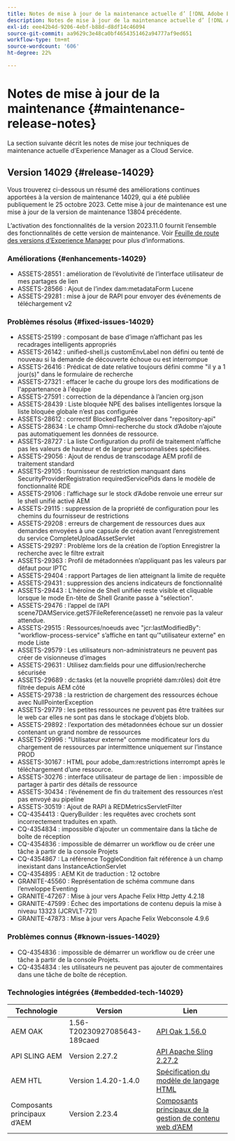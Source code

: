 ```yaml
---
title: Notes de mise à jour de la maintenance actuelle d’ [!DNL Adobe Experience Manager]  as a Cloud Service.
description: Notes de mise à jour de la maintenance actuelle d’ [!DNL Adobe Experience Manager]  as a Cloud Service.
exl-id: eee42b4d-9206-4ebf-b88d-d8df14c46094
source-git-commit: aa9629c3e48ca0bf4654351462a94777af9ed651
workflow-type: tm+mt
source-wordcount: '606'
ht-degree: 22%

---
```


# Notes de mise à jour de la maintenance {#maintenance-release-notes}

La section suivante décrit les notes de mise jour techniques de maintenance actuelle d’Experience Manager as a Cloud Service.

## Version 14029 {#release-14029}

Vous trouverez ci-dessous un résumé des améliorations continues apportées à la version de maintenance 14029, qui a été publiée publiquement le 25 octobre 2023. Cette mise à jour de maintenance est une mise à jour de la version de maintenance 13804 précédente.

L’activation des fonctionnalités de la version 2023.11.0 fournit l’ensemble des fonctionnalités de cette version de maintenance. Voir [Feuille de route des versions d’Experience Manager](https://experienceleague.adobe.com/docs/experience-manager-release-information/aem-release-updates/update-releases-roadmap.html?lang=fr) pour plus d’informations.

### Améliorations {#enhancements-14029}

* ASSETS-28551 : amélioration de l’évolutivité de l’interface utilisateur de mes partages de lien
* ASSETS-28566 : Ajout de l’index dam:metadataForm Lucene
* ASSETS-29281 : mise à jour de RAPI pour envoyer des événements de téléchargement v2

### Problèmes résolus {#fixed-issues-14029}

* ASSETS-25199 : composant de base d’image n’affichant pas les recadrages intelligents appropriés
* ASSETS-26142 : unified-shell.js customEnvLabel non défini ou tenté de nouveau si la demande de découverte échoue ou est interrompue
* ASSETS-26416 : Prédicat de date relative toujours défini comme &quot;il y a 1 jour(s)&quot; dans le formulaire de recherche
* ASSETS-27321 : effacer le cache du groupe lors des modifications de l&#39;appartenance à l&#39;équipe
* ASSETS-27591 : correction de la dépendance à l’ancien org.json
* ASSETS-28439 : Liste bloquée NPE des balises intelligentes lorsque la liste bloquée globale n’est pas configurée
* ASSETS-28612 : correctif BlockedTagResolver dans &quot;repository-api&quot;
* ASSETS-28634 : Le champ Omni-recherche du stock d’Adobe n’ajoute pas automatiquement les données de ressource.
* ASSETS-28727 : La liste Configuration du profil de traitement n’affiche pas les valeurs de hauteur et de largeur personnalisées spécifiées.
* ASSETS-29056 : Ajout de rendus de transcodage AEM profil de traitement standard
* ASSETS-29105 : fournisseur de restriction manquant dans SecurityProviderRegistration requiredServicePids dans le modèle de fonctionnalité RDE
* ASSETS-29106 : l’affichage sur le stock d’Adobe renvoie une erreur sur le shell unifié activé AEM
* ASSETS-29115 : suppression de la propriété de configuration pour les chemins du fournisseur de restrictions
* ASSETS-29208 : erreurs de chargement de ressources dues aux demandes envoyées à une capsule de création avant l’enregistrement du service CompleteUploadAssetServlet
* ASSETS-29297 : Problème lors de la création de l’option Enregistrer la recherche avec le filtre extrait
* ASSETS-29363 : Profil de métadonnées n’appliquant pas les valeurs par défaut pour IPTC
* ASSETS-29404 : rapport Partages de lien atteignant la limite de requête
* ASSETS-29431 : suppression des anciens indicateurs de fonctionnalité
* ASSETS-29443 : L’héroïne de Shell unifiée reste visible et cliquable lorsque le mode En-tête de Shell Granite passe à &quot;sélection&quot;.
* ASSETS-29476 : l’appel de l’API scene7DAMService.getS7FileReference(asset) ne renvoie pas la valeur attendue.
* ASSETS-29515 : Ressources/noeuds avec &quot;jcr:lastModifiedBy&quot;: &quot;workflow-process-service&quot; s’affiche en tant qu’&quot;utilisateur externe&quot; en mode Liste
* ASSETS-29579 : Les utilisateurs non-administrateurs ne peuvent pas créer de visionneuse d’images
* ASSETS-29631 : Utilisez dam:fields pour une diffusion/recherche sécurisée
* ASSETS-29689 : dc:tasks (et la nouvelle propriété dam:rôles) doit être filtrée depuis AEM côté
* ASSETS-29738 : la restriction de chargement des ressources échoue avec NullPointerException
* ASSETS-29779 : les petites ressources ne peuvent pas être traitées sur le web car elles ne sont pas dans le stockage d’objets blob.
* ASSETS-29892 : l’exportation des métadonnées échoue sur un dossier contenant un grand nombre de ressources
* ASSETS-29996 : &quot;Utilisateur externe&quot; comme modificateur lors du chargement de ressources par intermittence uniquement sur l’instance PROD
* ASSETS-30167 : HTML pour adobe_dam:restrictions interrompt après le téléchargement d’une ressource.
* ASSETS-30276 : interface utilisateur de partage de lien : impossible de partager à partir des détails de ressource
* ASSETS-30434 : l’événement de fin du traitement des ressources n’est pas envoyé au pipeline
* ASSETS-30519 : Ajout de RAPI à REDMetricsServletFilter
* CQ-4354413 : QueryBuilder : les requêtes avec crochets sont incorrectement traduites en xpath.
* CQ-4354834 : impossible d’ajouter un commentaire dans la tâche de boîte de réception
* CQ-4354836 : impossible de démarrer un workflow ou de créer une tâche à partir de la console Projets
* CQ-4354867 : La référence ToggleCondition fait référence à un champ inexistant dans InstanceActionServlet
* CQ-4354895 : AEM Kit de traduction : 12 octobre
* GRANITE-45560 : Représentation de schéma commune dans l’enveloppe Eventing
* GRANITE-47267 : Mise à jour vers Apache Felix Http Jetty 4.2.18
* GRANITE-47599 : Échec des importations de contenu depuis la mise à niveau 13323 (JCRVLT-721)
* GRANITE-47873 : Mise à jour vers Apache Felix Webconsole 4.9.6

### Problèmes connus {#known-issues-14029}

* CQ-4354836 : impossible de démarrer un workflow ou de créer une tâche à partir de la console Projets.
* CQ-4354834 : les utilisateurs ne peuvent pas ajouter de commentaires dans une tâche de boîte de réception.

### Technologies intégrées {#embedded-tech-14029}

| Technologie | Version | Lien |
|---|---|---|
| AEM OAK | 1.56-T20230927085643-189caed | [API Oak 1.56.0](https://www.javadoc.io/doc/org.apache.jackrabbit/oak-api/1.56.0/index.html) |
| API SLING AEM | Version 2.27.2 | [API Apache Sling 2.27.2](https://www.javadoc.io/doc/org.apache.sling/org.apache.sling.api/latest/index.html) |
| AEM HTL | Version 1.4.20-1.4.0 | [Spécification du modèle de langage HTML](https://github.com/adobe/htl-spec) |
| Composants principaux d’AEM | Version 2.23.4 | [Composants principaux de la gestion de contenu web d’AEM](https://github.com/adobe/aem-core-wcm-components) |
